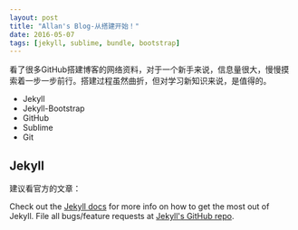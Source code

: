 ```yaml
---
layout: post
title: "Allan's Blog-从搭建开始！"
date: 2016-05-07
tags: [jekyll, sublime, bundle, bootstrap]
---
```


看了很多GitHub搭建博客的网络资料，对于一个新手来说，信息量很大，慢慢摸索着一步一步前行。搭建过程虽然曲折，但对学习新知识来说，是值得的。

+ Jekyll
+ Jekyll-Bootstrap
+ GitHub
+ Sublime
+ Git

## Jekyll
建议看官方的文章：

Check out the [Jekyll docs][jekyll] for more info on how to get the most out of Jekyll. File all bugs/feature requests at [Jekyll's GitHub repo][jekyll-gh].

[jekyll-gh]: https://github.com/mojombo/jekyll
[jekyll]:    http://jekyllrb.com